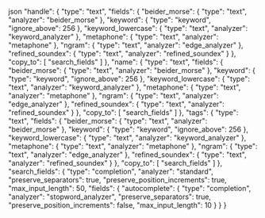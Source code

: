 json \"handle\": { \"type\": \"text\", \"fields\": { \"beider_morse\": {
\"type\": \"text\", \"analyzer\": \"beider_morse\" }, \"keyword\": {
\"type\": \"keyword\", \"ignore_above\": 256 }, \"keyword_lowercase\": {
\"type\": \"text\", \"analyzer\": \"keyword_analyzer\" }, \"metaphone\":
{ \"type\": \"text\", \"analyzer\": \"metaphone\" }, \"ngram\": {
\"type\": \"text\", \"analyzer\": \"edge_analyzer\" },
\"refined_soundex\": { \"type\": \"text\", \"analyzer\":
\"refined_soundex\" } }, \"copy_to\": \[ \"search_fields\" \] },
\"name\": { \"type\": \"text\", \"fields\": { \"beider_morse\": {
\"type\": \"text\", \"analyzer\": \"beider_morse\" }, \"keyword\": {
\"type\": \"keyword\", \"ignore_above\": 256 }, \"keyword_lowercase\": {
\"type\": \"text\", \"analyzer\": \"keyword_analyzer\" }, \"metaphone\":
{ \"type\": \"text\", \"analyzer\": \"metaphone\" }, \"ngram\": {
\"type\": \"text\", \"analyzer\": \"edge_analyzer\" },
\"refined_soundex\": { \"type\": \"text\", \"analyzer\":
\"refined_soundex\" } }, \"copy_to\": \[ \"search_fields\" \] },
\"tags\": { \"type\": \"text\", \"fields\": { \"beider_morse\": {
\"type\": \"text\", \"analyzer\": \"beider_morse\" }, \"keyword\": {
\"type\": \"keyword\", \"ignore_above\": 256 }, \"keyword_lowercase\": {
\"type\": \"text\", \"analyzer\": \"keyword_analyzer\" }, \"metaphone\":
{ \"type\": \"text\", \"analyzer\": \"metaphone\" }, \"ngram\": {
\"type\": \"text\", \"analyzer\": \"edge_analyzer\" },
\"refined_soundex\": { \"type\": \"text\", \"analyzer\":
\"refined_soundex\" } }, \"copy_to\": \[ \"search_fields\" \] },
\"search_fields\": { \"type\": \"completion\", \"analyzer\":
\"standard\", \"preserve_separators\": true,
\"preserve_position_increments\": true, \"max_input_length\": 50,
\"fields\": { \"autocomplete\": { \"type\": \"completion\",
\"analyzer\": \"stopword_analyzer\", \"preserve_separators\": true,
\"preserve_position_increments\": false, \"max_input_length\": 10 } } }
